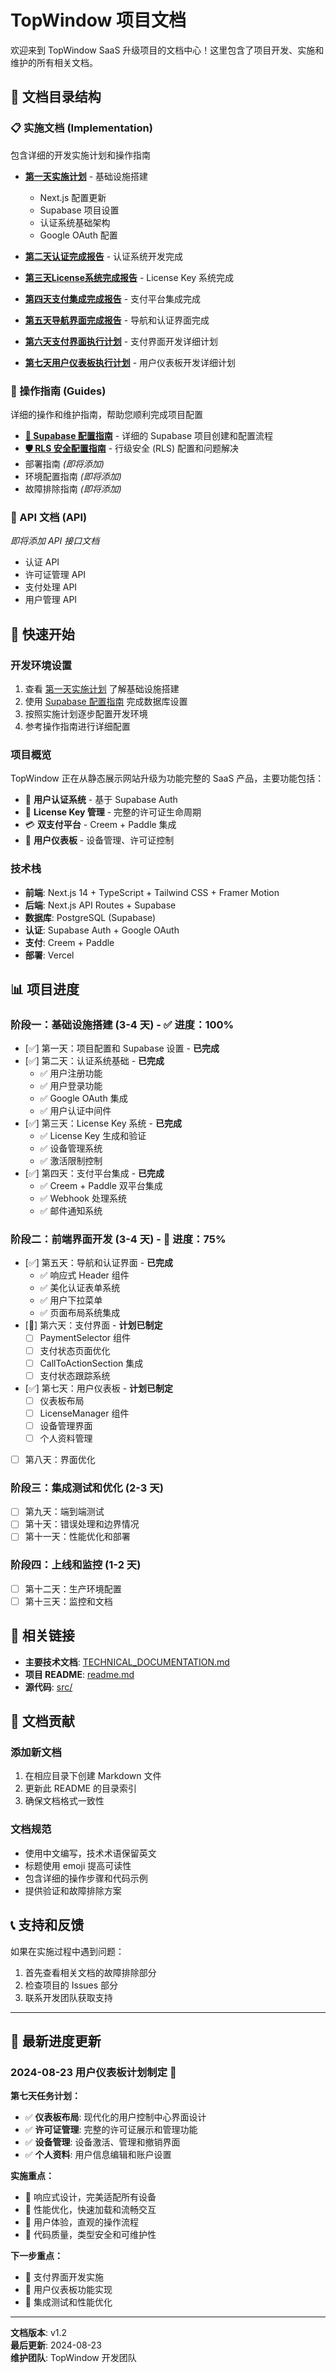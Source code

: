 # TopWindow 项目文档

欢迎来到 TopWindow SaaS 升级项目的文档中心！这里包含了项目开发、实施和维护的所有相关文档。

## 📁 文档目录结构

### 📋 实施文档 (Implementation)
包含详细的开发实施计划和操作指南

- **[第一天实施计划](./implementation/DAY1_IMPLEMENTATION_PLAN.md)** - 基础设施搭建
  - Next.js 配置更新
  - Supabase 项目设置
  - 认证系统基础架构
  - Google OAuth 配置

- **[第二天认证完成报告](./implementation/DAY2_AUTH_COMPLETION_REPORT.md)** - 认证系统开发完成
- **[第三天License系统完成报告](./implementation/DAY3_LICENSE_SYSTEM_COMPLETION_REPORT.md)** - License Key 系统完成
- **[第四天支付集成完成报告](./implementation/DAY4_PAYMENT_INTEGRATION_COMPLETION_REPORT.md)** - 支付平台集成完成
- **[第五天导航界面完成报告](./implementation/DAY5_COMPLETION_REPORT.md)** - 导航和认证界面完成
- **[第六天支付界面执行计划](./implementation/DAY6_PAYMENT_UI_EXECUTION_PLAN.md)** - 支付界面开发详细计划
- **[第七天用户仪表板执行计划](./implementation/DAY7_DASHBOARD_EXECUTION_PLAN.md)** - 用户仪表板开发详细计划

### 📖 操作指南 (Guides)
详细的操作和维护指南，帮助您顺利完成项目配置

- **[🔧 Supabase 配置指南](./guides/SUPABASE_SETUP_GUIDE.md)** - 详细的 Supabase 项目创建和配置流程
- **[🛡️ RLS 安全配置指南](./guides/RLS_SECURITY_GUIDE.md)** - 行级安全 (RLS) 配置和问题解决
- 部署指南 *(即将添加)*
- 环境配置指南 *(即将添加)*
- 故障排除指南 *(即将添加)*

### 🔌 API 文档 (API)
*即将添加 API 接口文档*

- 认证 API
- 许可证管理 API
- 支付处理 API
- 用户管理 API

## 🚀 快速开始

### 开发环境设置
1. 查看 [第一天实施计划](./implementation/DAY1_IMPLEMENTATION_PLAN.md) 了解基础设施搭建
2. 使用 [Supabase 配置指南](./guides/SUPABASE_SETUP_GUIDE.md) 完成数据库设置
3. 按照实施计划逐步配置开发环境
4. 参考操作指南进行详细配置

### 项目概览
TopWindow 正在从静态展示网站升级为功能完整的 SaaS 产品，主要功能包括：

- 🔐 **用户认证系统** - 基于 Supabase Auth
- 🔑 **License Key 管理** - 完整的许可证生命周期
- 💳 **双支付平台** - Creem + Paddle 集成
- 👤 **用户仪表板** - 设备管理、许可证控制

### 技术栈
- **前端**: Next.js 14 + TypeScript + Tailwind CSS + Framer Motion
- **后端**: Next.js API Routes + Supabase
- **数据库**: PostgreSQL (Supabase)
- **认证**: Supabase Auth + Google OAuth
- **支付**: Creem + Paddle
- **部署**: Vercel

## 📊 项目进度

### 阶段一：基础设施搭建 (3-4 天) - ✅ 进度：100%
- [✅] 第一天：项目配置和 Supabase 设置 - **已完成**
- [✅] 第二天：认证系统基础 - **已完成**
  - ✅ 用户注册功能
  - ✅ 用户登录功能  
  - ✅ Google OAuth 集成
  - ✅ 用户认证中间件
- [✅] 第三天：License Key 系统 - **已完成**
  - ✅ License Key 生成和验证
  - ✅ 设备管理系统
  - ✅ 激活限制控制
- [✅] 第四天：支付平台集成 - **已完成**
  - ✅ Creem + Paddle 双平台集成
  - ✅ Webhook 处理系统
  - ✅ 邮件通知系统

### 阶段二：前端界面开发 (3-4 天) - 🔄 进度：75%
- [✅] 第五天：导航和认证界面 - **已完成**
  - ✅ 响应式 Header 组件
  - ✅ 美化认证表单系统
  - ✅ 用户下拉菜单
  - ✅ 页面布局系统集成
- [🔄] 第六天：支付界面 - **计划已制定**
  - [ ] PaymentSelector 组件
  - [ ] 支付状态页面优化
  - [ ] CallToActionSection 集成
  - [ ] 支付状态跟踪系统
- [✅] 第七天：用户仪表板 - **计划已制定**
  - [ ] 仪表板布局
  - [ ] LicenseManager 组件
  - [ ] 设备管理界面
  - [ ] 个人资料管理
- [ ] 第八天：界面优化

### 阶段三：集成测试和优化 (2-3 天)
- [ ] 第九天：端到端测试
- [ ] 第十天：错误处理和边界情况
- [ ] 第十一天：性能优化和部署

### 阶段四：上线和监控 (1-2 天)
- [ ] 第十二天：生产环境配置
- [ ] 第十三天：监控和文档

## 🔗 相关链接

- **主要技术文档**: [TECHNICAL_DOCUMENTATION.md](../TECHNICAL_DOCUMENTATION.md)
- **项目 README**: [readme.md](../readme.md)
- **源代码**: [src/](../src/)

## 📝 文档贡献

### 添加新文档
1. 在相应目录下创建 Markdown 文件
2. 更新此 README 的目录索引
3. 确保文档格式一致性

### 文档规范
- 使用中文编写，技术术语保留英文
- 标题使用 emoji 提高可读性
- 包含详细的操作步骤和代码示例
- 提供验证和故障排除方案

## 📞 支持和反馈

如果在实施过程中遇到问题：
1. 首先查看相关文档的故障排除部分
2. 检查项目的 Issues 部分
3. 联系开发团队获取支持

---

## 📅 最新进度更新

### 2024-08-23 用户仪表板计划制定 🎯

**第七天任务计划：**
- ✅ **仪表板布局**: 现代化的用户控制中心界面设计
- ✅ **许可证管理**: 完整的许可证展示和管理功能
- ✅ **设备管理**: 设备激活、管理和撤销界面
- ✅ **个人资料**: 用户信息编辑和账户设置

**实施重点：**
- 🎯 响应式设计，完美适配所有设备
- 🎯 性能优化，快速加载和流畅交互
- 🎯 用户体验，直观的操作流程
- 🎯 代码质量，类型安全和可维护性

**下一步重点：**
- 🎯 支付界面开发实施
- 🎯 用户仪表板功能实现
- 🎯 集成测试和性能优化

---

**文档版本**: v1.2  
**最后更新**: 2024-08-23  
**维护团队**: TopWindow 开发团队